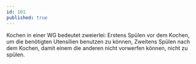 ```yaml
---
id: 101
published: true
---
```

 Kochen in einer WG bedeutet zweierlei: Erstens Spülen vor dem Kochen, um die benötigten Utensilien benutzen zu können, Zweitens Spülen nach dem Kochen, damit einem die anderen nicht vorwerfen können, nicht zu spülen.
